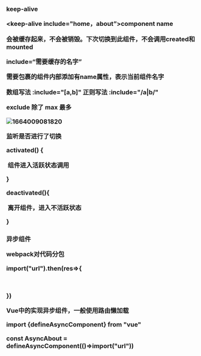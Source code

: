 <h3>keep-alive

<keep-alive include="home，about”>component name</keep-alive>

会被缓存起来，不会被销毁。下次切换到此组件，不会调用created和mounted

include=“需要缓存的名字”

需要包裹的组件内部添加有name属性，表示当前组件名字

数组写法 :include="[a,b]"  正则写法 :include="/a|b/"

exclude 除了 max 最多



![1664009081820](C:\Users\dyqiang\AppData\Roaming\Typora\typora-user-images\1664009081820.png)

监听是否进行了切换

activated() {

​	组件进入活跃状态调用

}

deactivated(){

​	离开组件，进入不活跃状态

}

<h3>异步组件

**webpack对代码分包** 

import("url").then(res=>{

​	

})

**Vue中的实现异步组件，一般使用路由懒加载**

import {defineAsyncComponent} from "vue"

const AsyncAbout = defineAsyncComponent(()=>import("url"))